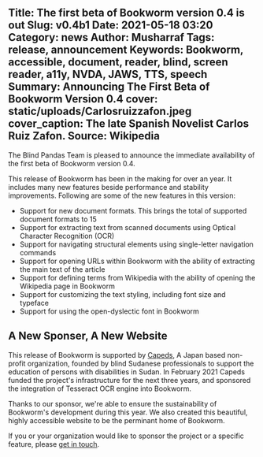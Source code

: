 Title: The first beta of Bookworm version 0.4 is out
Slug: v0.4b1
Date: 2021-05-18 03:20
Category: news
Author: Musharraf
Tags: release, announcement
Keywords: Bookworm, accessible, document, reader, blind, screen reader, a11y, NVDA, JAWS, TTS, speech
Summary: Announcing The First Beta of Bookworm Version 0.4
cover: static/uploads/Carlosruizzafon.jpeg
cover_caption: The late Spanish Novelist Carlos Ruiz Zafon.  Source: Wikipedia
--------------------------------------

The Blind Pandas Team is pleased to announce the immediate availability of the first beta of Bookworm version 0.4.

This release of Bookworm has been in the making for over an year. It includes many new features beside performance and stability improvements. Following are some of the new features in this version:

* Support for new document formats. This brings the total of supported document formats to 15
* Support for extracting text from scanned documents using Optical Character Recognition (OCR)
* Support for navigating structural elements using single-letter navigation commands
* Support for opening URLs within Bookworm with the ability of extracting the main text of the article
* Support for defining terms from Wikipedia with the ability of opening the Wikipedia page in Bookworm
* Support for customizing the text styling, including font size and typeface 
* Support for using the open-dyslectic font in Bookworm

## A New Sponser, A New Website

This release of Bookworm is supported by [Capeds](https://capeds.org), A Japan based non-profit organization, founded by blind Sudanese professionals to support the education of persons with disabilities in Sudan. In February 2021 Capeds funded the project's infrastructure for the next three years, and sponsored the integration of Tesseract OCR engine into Bookworm.

Thanks to our sponsor, we're able to ensure the sustainability of Bookworm's development during this year. We also created this beautiful, highly accessible website to be the perminant home of Bookworm.

If you or your organization would like to sponsor the project or a specific feature, please [get in touch](https://getbookworm.com/contact-us/).
